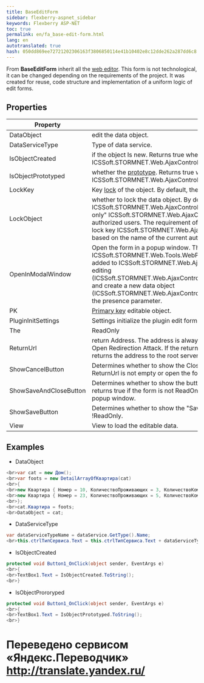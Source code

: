 ```yaml
--- 
title: BaseEditForm 
sidebar: flexberry-aspnet_sidebar 
keywords: Flexberry ASP-NET 
toc: true 
permalink: en/fa_base-edit-form.html 
lang: en 
autotranslated: true 
hash: 050dd869ee72721202306163f3806850114e41b10402e8c12dde262a287dd6c8 
--- 
```


From **BaseEditForm** inherit all the [web editor](fa_editform.html). This form is not technological, it can be changed depending on the requirements of the project. 
It was created for reuse, code structure and implementation of a uniform logic of edit forms. 

## Properties 

|Property|Description| 
|---|---| 
| DataObject | edit the data object.| 
| DataServiceType| Type of data service.| 
| IsObjectCreated| if the object Is new. Returns true when the object is created by pressing "Add" or "Create". In ICSSoft.STORMNET.Web.AjaxControls.Forms.BaseEditForm<T>.Preload() always returns false! | 
| IsObjectPrototyped| whether the [prototype](http://wiki.ics.perm.ru/DataObjectPrototype.ashx). Returns true when the object is created by clicking "Create". In ICSSoft.STORMNET.Web.AjaxControls.Forms.BaseEditForm<T>.Preload() always returns false!| 
| LockKey| Key [lock](fw_readonly-win.html) of the object. By default, the lock is on the name of the current authenticated user.| 
| LockObject | whether to lock the data object. By default, a lock is enabled when the specified primary key ICSSoft.STORMNET.Web.AjaxControls.Forms.BaseEditForm<T>.PK, when you turn off the "read only" ICSSoft.STORMNET.Web.AjaxControls.Forms.BaseEditForm<T>.ReadOnly and only for authorized users. The requirement of autorizovanem users due to the fact that the system lock key ICSSoft.STORMNET.Web.AjaxControls.Forms.BaseEditForm<T>.LockKey default is based on the name of the current authenticated user.| 
| OpenInModalWindow | Open the form in a popup window. The default is determined based on the query parameter ICSSoft.STORMNET.Web.Tools.WebParamController.OpenedInNewWindowParamName added to ICSSoft.STORMNET.Web.AjaxControls.WebObjectListView in the formation of URLs editing (ICSSoft.STORMNET.Web.AjaxControls.WebObjectListView.GetRealEditPage(System.String)) and create a new data object (ICSSoft.STORMNET.Web.AjaxControls.WebObjectListView.GetRealAddPage()). Only checks the presence parameter. | 
| PK| [Primary key](fo_primary-keys-objects.html) editable object.| 
| PluginInitSettings | Settings initialize the plugin edit form.| 
The | ReadOnly | Flag open the form read-only.| 
| ReturnUrl | return Address. The address is always checked on "locality" (under current host) to prevent Open Redirection Attack. If the return address is missing or does not match the host, it returns the address to the root server.| 
| ShowCancelButton | Determines whether to show the Close button. In the base implementation returns true if the ReturnUrl is not empty or open the form in a popup window.| 
| ShowSaveAndCloseButton | Determines whether to show the button "Save and close". In the base implementation returns true if the form is not ReadOnly and ReturnUrl is not empty or open the form in a popup window.| 
| ShowSaveButton | Determines whether to show the "Save" button. In the base implementation returns !ReadOnly.| 
| View | View to load the editable data.| 

## Examples 

* DataObject 

```csharp
<br>var cat = new Дом();
<br>var foots = new DetailArrayOfКвартира(cat)
<br>{
<br>new Квартира { Номер = 10, КоличествоПроживающих = 3, КоличествоКомнат = 2 },
<br>new Квартира { Номер = 23, КоличествоПроживающих = 5, КоличествоКомнат = 4 },
<br>};
<br>cat.Квартира = foots;
<br>DataObject = cat;
``` 

* DataServiceType 

```csharp
var dataServiceTypeName = dataService.GetType().Name;
<br>this.ctrlТипСервиса.Text = this.ctrlТипСервиса.Text + dataServiceTypeName;
``` 

* IsObjectCreated 

```csharp
protected void Button1_OnClick(object sender, EventArgs e)
<br>{
<br>TextBox1.Text = IsObjectCreated.ToString();
<br>}
``` 

* IsObjectProroryped 

```csharp
protected void Button1_OnClick(object sender, EventArgs e)
<br>{
<br>TextBox1.Text = IsObjectPrototyped.ToString();
<br>}
``` 



 # Переведено сервисом «Яндекс.Переводчик» http://translate.yandex.ru/